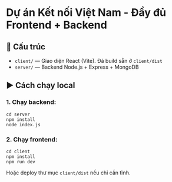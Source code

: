 # Dự án Kết nối Việt Nam - Đầy đủ Frontend + Backend

## 📁 Cấu trúc
- `client/` — Giao diện React (Vite). Đã build sẵn ở `client/dist`
- `server/` — Backend Node.js + Express + MongoDB

## ▶️ Cách chạy local
### 1. Chạy backend:
```
cd server
npm install
node index.js
```

### 2. Chạy frontend:
```
cd client
npm install
npm run dev
```

Hoặc deploy thư mục `client/dist` nếu chỉ cần tĩnh.
